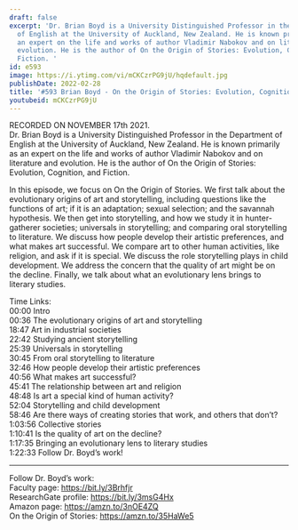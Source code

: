 ```yaml
---
draft: false
excerpt: 'Dr. Brian Boyd is a University Distinguished Professor in the Department
  of English at the University of Auckland, New Zealand. He is known primarily as
  an expert on the life and works of author Vladimir Nabokov and on literature and
  evolution. He is the author of On the Origin of Stories: Evolution, Cognition, and
  Fiction. '
id: e593
image: https://i.ytimg.com/vi/mCKCzrPG9jU/hqdefault.jpg
publishDate: 2022-02-28
title: '#593 Brian Boyd - On the Origin of Stories: Evolution, Cognition, and Fiction'
youtubeid: mCKCzrPG9jU
---
```

RECORDED ON NOVEMBER 17th 2021.  
Dr. Brian Boyd is a University Distinguished Professor in the Department of English at the University of Auckland, New Zealand. He is known primarily as an expert on the life and works of author Vladimir Nabokov and on literature and evolution. He is the author of On the Origin of Stories: Evolution, Cognition, and Fiction. 

In this episode, we focus on On the Origin of Stories. We first talk about the evolutionary origins of art and storytelling, including questions like the functions of art; if it is an adaptation; sexual selection; and the savannah hypothesis. We then get into storytelling, and how we study it in hunter-gatherer societies; universals in storytelling; and comparing oral storytelling to literature. We discuss how people develop their artistic preferences, and what makes art successful. We compare art to other human activities, like religion, and ask if it is special. We discuss the role storytelling plays in child development. We address the concern that the quality of art might be on the decline. Finally, we talk about what an evolutionary lens brings to literary studies.

Time Links:  
00:00 Intro  
00:36  The evolutionary origins of art and storytelling  
18:47  Art in industrial societies  
22:42  Studying ancient storytelling  
25:39  Universals in storytelling  
30:45  From oral storytelling to literature  
32:46  How people develop their artistic preferences  
40:56  What makes art successful?  
45:41  The relationship between art and religion  
48:48  Is art a special kind of human activity?  
52:04  Storytelling and child development  
58:46  Are there ways of creating stories that work, and others that don’t?  
1:03:56  Collective stories  
1:10:41  Is the quality of art on the decline?  
1:17:35  Bringing an evolutionary lens to literary studies  
1:22:33  Follow Dr. Boyd’s work!

---

Follow Dr. Boyd’s work:  
Faculty page: https://bit.ly/3Brhfjr  
ResearchGate profile: https://bit.ly/3msG4Hx  
Amazon page: https://amzn.to/3nOE4ZQ  
On the Origin of Stories: https://amzn.to/35HaWe5
